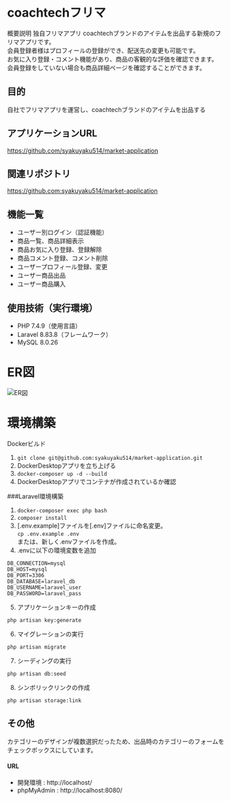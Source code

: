 # coachtechフリマ

概要説明
独自フリマアプリ
coachtechブランドのアイテムを出品する新規のフリマアプリです。<br>
会員登録者様はプロフィールの登録ができ、配送先の変更も可能です。<br>
お気に入り登録・コメント機能があり、商品の客観的な評価を確認できます。<br>
会員登録をしていない場合も商品詳細ページを確認することができます。

## 目的
自社でフリマアプリを運営し、coachtechブランドのアイテムを出品する

## アプリケーションURL
https://github.com/syakuyaku514/market-application

## 関連リポジトリ
https://github.com:syakuyaku514/market-application

## 機能一覧
* ユーザー別ログイン（認証機能）
* 商品一覧、商品詳細表示
* 商品お気に入り登録、登録解除
* 商品コメント登録、コメント削除
* ユーザープロフィール登録、変更
* ユーザー商品出品
* ユーザー商品購入

## 使用技術（実行環境）
* PHP 7.4.9（使用言語）
* Laravel 8.83.8（フレームワーク）
* MySQL 8.0.26


# ER図
![ER図](https://github.com/user-attachments/assets/eb5c2cc2-555b-4df7-b262-d0673e4cd6f2)







# 環境構築
Dockerビルド
1. `git clone git@github.com:syakuyaku514/market-application.git`
2. DockerDesktopアプリを立ち上げる
3. `docker-composer up -d --build`
4. DockerDesktopアプリでコンテナが作成されているか確認

###Laravel環境構築
1. `docker-composer exec php bash`
2. `composer install`
3. [.env.example]ファイルを[.env]ファイルに命名変更。<br>`cp .env.example .env`<br>または、新しく.envファイルを作成。
4. .envに以下の環境変数を追加
```
DB_CONNECTION=mysql
DB_HOST=mysql
DB_PORT=3306
DB_DATABASE=laravel_db
DB_USERNAME=laravel_user
DB_PASSWORD=laravel_pass
```
5. アプリケーションキーの作成
```
php artisan key:generate
``` 
6. マイグレーションの実行
```
php artisan migrate
```
7. シーディングの実行 
```
php artisan db:seed
```
8. シンボリックリンクの作成 
```
php artisan storage:link
```


## その他
カテゴリーのデザインが複数選択だったため、出品時のカテゴリーのフォームをチェックボックスにしています。
#### URL
* 開発環境    : http://localhost/
* phpMyAdmin  : http://localhost:8080/
